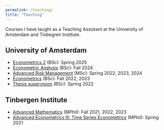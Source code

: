 ```yaml
---
permalink: /teaching/
title: "Teaching"
---
```


Courses I have taught as a Teaching Assistant at the University of Amsterdam and Tinbegren Institute. 

## University of Amsterdam
- [Econometrics 2][def5] (BSc): Spring 2025
- [Econometric Analysis][def] (BSc): Fall 2024
- [Advanced Risk Management][def2] (MSc): Spring 2022, 2023, 2024
- [Econometrics][def3] (BSc): Fall 2022, 2023
- [Thesis supervision][def4] (BSc): Spring 2022

## Tinbergen Institute
- [Advanced Mathematics](../files/AdvancedMathematics.pdf) (MPhil): Fall 2021, 2022, 2023
- [Advanced Econometrics III: Time Series Econometrics](../files/AdvancedEconometricsIII.pdf) (MPhil): Spring 2021 


[def5]: https://coursecatalogue.uva.nl/xmlpages/page/2024-2025-en/search-course/course/120522
[def]: https://coursecatalogue.uva.nl/xmlpages/page/2024-2025-en/search-course/course/122213
[def2]: https://coursecatalogue.uva.nl/xmlpages/page/2024-2025-en/search-course/course/120496
[def3]: https://coursecatalogue.uva.nl/xmlpages/page/2024-2025-en/search-course/course/120544
[def4]: https://coursecatalogue.uva.nl/xmlpages/page/2024-2025-en/search-course/course/120736